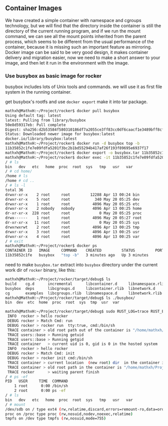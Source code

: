 ## Container Images

We have created a simple container with namespace and cgroups technology, but we will find that the directory inside the container is still the directory of the current running program, and if we run the mount command, we can see all the mount points inherited from the parent process, which seems to be different from the usual performance of the container, because it is missing such an important feature as mirroring. Docker image can be said to be very good design, it makes container delivery and migration easier, now we need to make a short answer to your image, and then let it run in the environment with the image.

### Use busybox as basic image for rocker

busybox includes lots of Unix tools and commands. we will use it as first file system in the running container.

get busybox's rootfs and use `docker export` make it into tar package.

```bash
mathxh@MathxH:~/Project/rocker$ docker pull busybox
Using default tag: latest
latest: Pulling from library/busybox
50e8d59317eb: Pull complete
Digest: sha256:d2b53584f580310186df7a2055ce3ff83cc0df6caacf1e3489bff8cf5d0af5d8
Status: Downloaded newer image for busybox:latest
docker.io/library/busybox:latest
mathxh@MathxH:~/Project/rocker$ docker run -d busybox top -b
11b35852c1fe7e09fdfa5201f3bc2b1bd55294b417af26f193f89695e6937f17
mathxh@MathxH:~/Project/rocker$ docker export -o busybox.tar 11b35852c1fe7e09fdfa5201f3bc2b1bd55294b417af26f193f89695e6937f17
mathxh@MathxH:~/Project/rocker$ docker exec -it 11b35852c1fe7e09fdfa5201f3bc2b1bd55294b417af26f193f89695e6937f17 /bin/sh
/ # ls
bin   dev   etc   home  proc  root  sys   tmp   usr   var
/ # cd home/
/home # ls
/home # cd ..
/ # ls -l
total 36
drwxr-xr-x    2 root     root         12288 Apr 13 00:24 bin
drwxr-xr-x    5 root     root           340 May 20 05:25 dev
drwxr-xr-x    1 root     root          4096 May 20 05:25 etc
drwxr-xr-x    2 nobody   nobody        4096 Apr 13 00:25 home
dr-xr-xr-x  228 root     root             0 May 20 05:25 proc
drwx------    1 root     root          4096 May 20 05:27 root
dr-xr-xr-x   11 root     root             0 May 20 05:25 sys
drwxrwxrwt    2 root     root          4096 Apr 13 00:25 tmp
drwxr-xr-x    3 root     root          4096 Apr 13 00:25 usr
drwxr-xr-x    4 root     root          4096 Apr 13 00:25 var
/ # exit
mathxh@MathxH:~/Project/rocker$ docker ps
CONTAINER ID   IMAGE     COMMAND    CREATED         STATUS         PORTS     NAMES
11b35852c1fe   busybox   "top -b"   3 minutes ago   Up 3 minutes             tender_goldberg
```

need to make `busybox.tar` extract into `busybox` directory under the current work dir of `rocker` binary, like this:

```bash
mathxh@MathxH:~/Project/rocker/target/debug$ ls
build    cg.d      incremental      libcontainer.d     libnamespace.rlib  ns      rocker.d
busybox  deps      libcgroups.d     libcontainer.rlib  libnetwork.d       ns.d
cg       examples  libcgroups.rlib  libnamespace.d     libnetwork.rlib    rocker
mathxh@MathxH:~/Project/rocker/target/debug$ ls ./busybox/
bin  dev  etc  home  proc  root  sys  tmp  usr  var
```

```bash
mathxh@MathxH:~/Project/rocker/target/debug$ sudo RUST_LOG=trace RUST_BACKTRACE=1 ./rocker run --tty /bin/sh
 INFO  rocker > hello rocker
 DEBUG rocker > Match Cmd: run
 DEBUG rocker > rocker run  tty:true, cmd:/bin/sh
 TRACE container > old root path out of the container is "/home/mathxh/Project/rocker/target/debug/busybox/.pivot_root"
 TRACE users::base > Running getuid
 TRACE users::base > Running getgid
 TRACE container   > current uid is 0, gid is 0 in the hosted system
 INFO  rocker > hello rocker
 DEBUG rocker > Match Cmd: init
 DEBUG rocker > rocker init cmd:/bin/sh
 TRACE container > current location  (new root) dir  in the container is "/home/mathxh/Project/rocker/target/debug/busybox"
 TRACE container > old root path in the container is "/home/mathxh/Project/rocker/target/debug/busybox/.pivot_root"
 TRACE rocker      > waiting parent finish
/ # ps -ef
PID   USER     TIME  COMMAND
    1 root      0:00 /bin/sh
    2 root      0:00 ps -ef
/ # ls
bin   dev   etc   home  proc  root  sys   tmp   usr   var
/ # mount
/dev/sdb on / type ext4 (rw,relatime,discard,errors=remount-ro,data=ordered)
proc on /proc type proc (rw,nosuid,nodev,noexec,relatime)
tmpfs on /dev type tmpfs (rw,nosuid,mode=755)
```